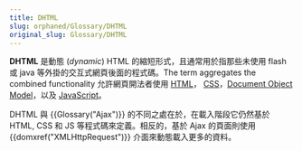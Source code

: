 ```yaml
---
title: DHTML
slug: orphaned/Glossary/DHTML
original_slug: Glossary/DHTML
---
```


**DHTML** 是動態 (*dynamic*) HTML 的縮短形式，且通常用於指那些未使用 flash 或 java 等外掛的交互式網頁後面的程式碼。The term aggregates the combined functionality 允許網頁開法者使用 [HTML](/en-US/docs/HTML)， [CSS](/en-US/docs/CSS)，[Document Object Model](/en-US/docs/DOM)，以及 [JavaScript](/en-US/docs/JavaScript)。

DHTML 與 {{Glossary("Ajax")}} 的不同之處在於，在載入階段它仍然基於 HTML, CSS 和 JS 等程式碼來定義。相反的，基於 Ajax 的頁面則使用 {{domxref("XMLHttpRequest")}} 介面來動態載入更多的資料。
